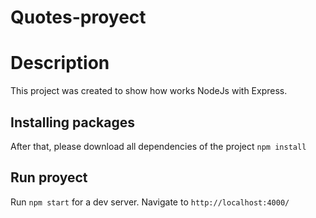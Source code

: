 # Quotes-proyect

# Description

This project was created to show how works NodeJs with Express.

## Installing packages
After that, please download all dependencies of the project
`npm install`

## Run proyect

Run `npm start` for a dev server. Navigate to `http://localhost:4000/`                                        

